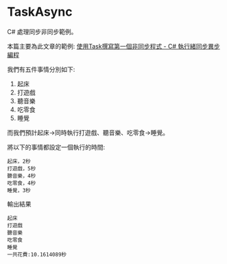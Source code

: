 # TaskAsync
C# 處理同步非同步範例。    

本篇主要為此文章的範例:
<a href="https://yuhsiang237.github.io/2022/03/19/%E4%BD%BF%E7%94%A8Task%E6%92%B0%E5%AF%AB%E7%AC%AC%E4%B8%80%E5%80%8B%E9%9D%9E%E5%90%8C%E6%AD%A5%E7%A8%8B%E5%BC%8F-C-%E5%9F%B7%E8%A1%8C%E7%B7%92%E5%90%8C%E6%AD%A5%E7%95%B0%E6%AD%A5%E7%B7%A8%E7%A8%8B%E8%A8%98/
">使用Task撰寫第一個非同步程式 - C# 執行緒同步異步編程</a>

我們有五件事情分別如下:

1. 起床
2. 打遊戲
3. 聽音樂
4. 吃零食
5. 睡覺

而我們預計起床->同時執行打遊戲、聽音樂、吃零食->睡覺。

將以下的事情都設定一個執行的時間:
```
起床，2秒
打遊戲，5秒
聽音樂，4秒
吃零食，4秒
睡覺，3秒
```
輸出結果
```
起床
打遊戲
聽音樂
吃零食
睡覺
一共花費:10.1614089秒
```
